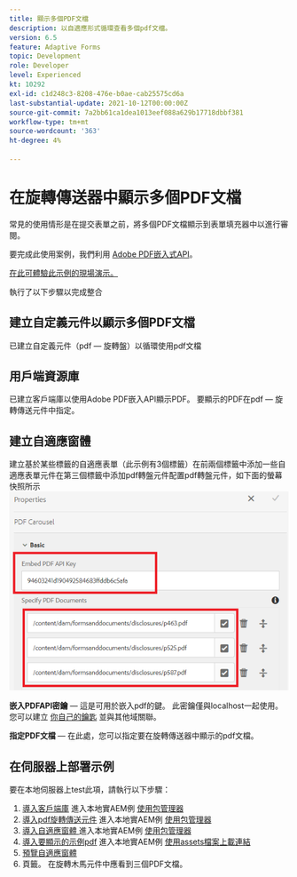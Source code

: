 ```yaml
---
title: 顯示多個PDF文檔
description: 以自適應形式循環查看多個pdf文檔。
version: 6.5
feature: Adaptive Forms
topic: Development
role: Developer
level: Experienced
kt: 10292
exl-id: c1d248c3-8208-476e-b0ae-cab25575cd6a
last-substantial-update: 2021-10-12T00:00:00Z
source-git-commit: 7a2bb61ca1dea1013eef088a629b17718dbbf381
workflow-type: tm+mt
source-wordcount: '363'
ht-degree: 4%

---
```


# 在旋轉傳送器中顯示多個PDF文檔

常見的使用情形是在提交表單之前，將多個PDF文檔顯示到表單填充器中以進行審閱。

要完成此使用案例，我們利用 [Adobe PDF嵌入式API](https://www.adobe.io/apis/documentcloud/dcsdk/pdf-embed.html)。

[在此可體驗此示例的現場演示。](https://forms.enablementadobe.com/content/dam/formsanddocuments/wefinancecreditcard/jcr:content?wcmmode=disabled)

執行了以下步驟以完成整合

## 建立自定義元件以顯示多個PDF文檔

已建立自定義元件（pdf — 旋轉盤）以循環使用pdf文檔

## 用戶端資源庫

已建立客戶端庫以使用Adobe PDF嵌入API顯示PDF。 要顯示的PDF在pdf — 旋轉傳送元件中指定。

## 建立自適應窗體

建立基於某些標籤的自適應表單（此示例有3個標籤）在前兩個標籤中添加一些自適應表單元件在第三個標籤中添加pdf轉盤元件配置pdf轉盤元件，如下面的螢幕快照所示
![pdf旋轉](assets/pdf-carousel-af-component.png)

**嵌入PDFAPI密鑰**  — 這是可用於嵌入pdf的鍵。 此密鑰僅與localhost一起使用。 您可以建立 [你自己的鑰匙](https://www.adobe.io/apis/documentcloud/dcsdk/pdf-embed.html) 並與其他域關聯。

**指定PDF文檔**  — 在此處，您可以指定要在旋轉傳送器中顯示的pdf文檔。


## 在伺服器上部署示例

要在本地伺服器上test此項，請執行以下步驟：

1. [導入客戶端庫](assets/pdf-carousel-client-lib.zip) 進入本地實AEM例 [使用包管理器](http://localhost:4502/crx/packmgr/index.jsp)
1. [導入pdf旋轉傳送元件](assets/pdf-carousel-component.zip) 進入本地實AEM例 [使用包管理器](http://localhost:4502/crx/packmgr/index.jsp)
1. [導入自適應窗體 ](assets/adaptive-form-pdf-carousel.zip) 進入本地實AEM例 [使用包管理器](http://localhost:4502/crx/packmgr/index.jsp)
1. [導入要顯示的示例pdf](assets/pdf-carousel-sample-documents.zip) 進入本地實AEM例 [使用assets檔案上載連結](http://localhost:4502/assets.html/content/dam)
1. [預覽自適應窗體](http://localhost:4502/content/dam/formsanddocuments/wefinancecreditcard/jcr:content?wcmmode=disabled)
1. 頁籤。 在旋轉木馬元件中應看到三個PDF文檔。
